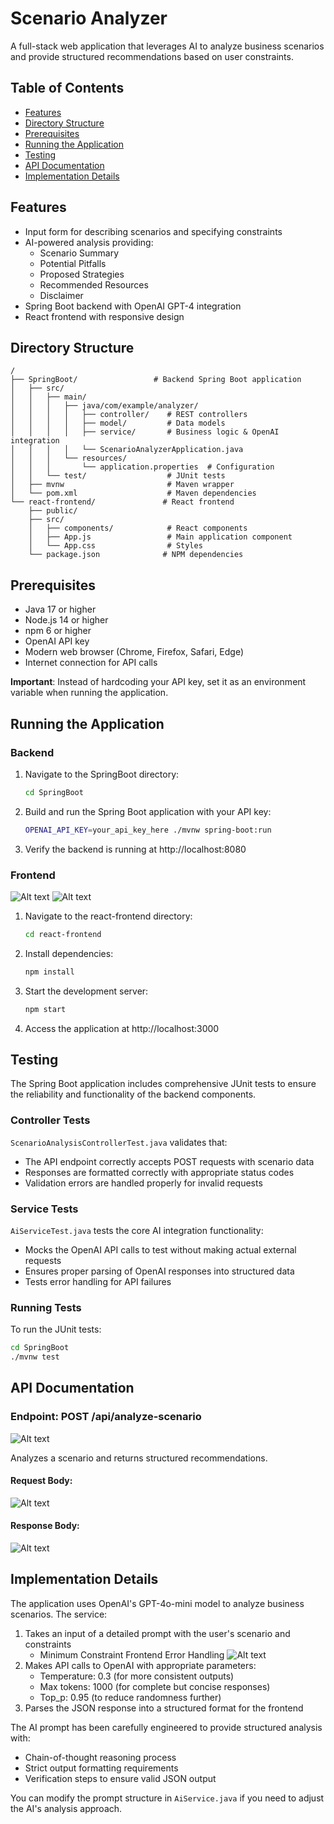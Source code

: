 # Scenario Analyzer

A full-stack web application that leverages AI to analyze business scenarios and provide structured recommendations based on user constraints.

## Table of Contents
- [Features](#features)
- [Directory Structure](#directory-structure)
- [Prerequisites](#prerequisites)
- [Running the Application](#running-the-application)
- [Testing](#testing)
- [API Documentation](#api-documentation)
- [Implementation Details](#implementation-details)


## Features

- Input form for describing scenarios and specifying constraints
- AI-powered analysis providing:
  - Scenario Summary
  - Potential Pitfalls
  - Proposed Strategies
  - Recommended Resources
  - Disclaimer
- Spring Boot backend with OpenAI GPT-4 integration
- React frontend with responsive design

## Directory Structure

```
/
├── SpringBoot/                 # Backend Spring Boot application
│   ├── src/
│   │   ├── main/
│   │   │   ├── java/com/example/analyzer/
│   │   │   │   ├── controller/    # REST controllers
│   │   │   │   ├── model/         # Data models
│   │   │   │   ├── service/       # Business logic & OpenAI integration
│   │   │   │   └── ScenarioAnalyzerApplication.java
│   │   │   └── resources/
│   │   │       └── application.properties  # Configuration
│   │   └── test/                  # JUnit tests
│   ├── mvnw                       # Maven wrapper
│   └── pom.xml                    # Maven dependencies
└── react-frontend/               # React frontend
    ├── public/
    ├── src/
    │   ├── components/            # React components
    │   ├── App.js                 # Main application component
    │   └── App.css                # Styles
    └── package.json              # NPM dependencies
```

## Prerequisites
- Java 17 or higher
- Node.js 14 or higher
- npm 6 or higher
- OpenAI API key
- Modern web browser (Chrome, Firefox, Safari, Edge)
- Internet connection for API calls

**Important**: Instead of hardcoding your API key, set it as an environment variable when running the application.



## Running the Application

### Backend

1. Navigate to the SpringBoot directory:
   ```bash
   cd SpringBoot
   ```

2. Build and run the Spring Boot application with your API key:
   ```bash
   OPENAI_API_KEY=your_api_key_here ./mvnw spring-boot:run
   ```

3. Verify the backend is running at http://localhost:8080

### Frontend
![Alt text](Screenshots/sample_input.jpeg)
![Alt text](Screenshots/sample_output.jpeg)

1. Navigate to the react-frontend directory:
   ```bash
   cd react-frontend
   ```

2. Install dependencies:
   ```bash
   npm install
   ```

3. Start the development server:
   ```bash
   npm start
   ```

4. Access the application at http://localhost:3000

## Testing

The Spring Boot application includes comprehensive JUnit tests to ensure the reliability and functionality of the backend components.

### Controller Tests

`ScenarioAnalysisControllerTest.java` validates that:
- The API endpoint correctly accepts POST requests with scenario data
- Responses are formatted correctly with appropriate status codes
- Validation errors are handled properly for invalid requests

### Service Tests

`AiServiceTest.java` tests the core AI integration functionality:
- Mocks the OpenAI API calls to test without making actual external requests
- Ensures proper parsing of OpenAI responses into structured data
- Tests error handling for API failures

### Running Tests

To run the JUnit tests:
```bash
cd SpringBoot
./mvnw test
```

## API Documentation

### Endpoint: POST /api/analyze-scenario
![Alt text](Screenshots/request-url.jpeg)

Analyzes a scenario and returns structured recommendations.

#### Request Body:
![Alt text](Screenshots/request-payload.jpeg)


#### Response Body:
![Alt text](Screenshots/response.jpeg)

## Implementation Details

The application uses OpenAI's GPT-4o-mini model to analyze business scenarios. The service:

1. Takes an input of a detailed prompt with the user's scenario and constraints
   - Minimum Constraint Frontend Error Handling
     ![Alt text](Screenshots/minimum-constraints.jpeg)
3. Makes API calls to OpenAI with appropriate parameters:
   - Temperature: 0.3 (for more consistent outputs)
   - Max tokens: 1000 (for complete but concise responses)
   - Top_p: 0.95 (to reduce randomness further)
4. Parses the JSON response into a structured format for the frontend

The AI prompt has been carefully engineered to provide structured analysis with:
- Chain-of-thought reasoning process
- Strict output formatting requirements
- Verification steps to ensure valid JSON output

You can modify the prompt structure in `AiService.java` if you need to adjust the AI's analysis approach.


